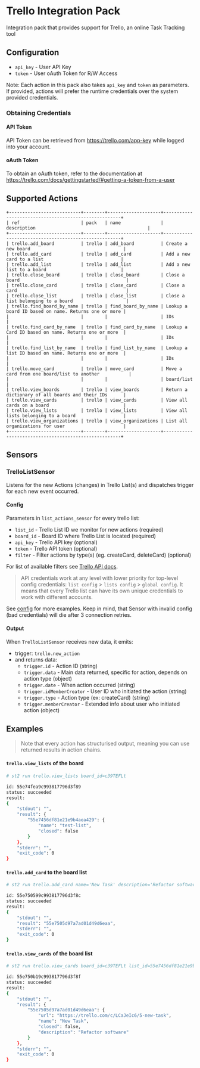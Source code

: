 # Trello Integration Pack

Integration pack that provides support for Trello, an online Task Tracking tool

## Configuration

* `api_key` - User API Key
* `token` - User oAuth Token for R/W Access

Note: Each action in this pack also takes `api_key` and `token` as parameters.
If provided, actions will prefer the runtime credentials over the system provided
credentials.

### Obtaining Credentials
#### API Token

API Token can be retrieved from https://trello.com/app-key while logged into your
account.

#### oAuth Token

To obtain an oAuth token, refer to the documentation at https://trello.com/docs/gettingstarted/#getting-a-token-from-a-user

## Supported Actions
```
+---------------------------+--------+--------------------+------------------------------------------------------+
| ref                       | pack   | name               | description                                          |
+---------------------------+--------+--------------------+------------------------------------------------------+
| trello.add_board          | trello | add_board          | Create a new board                                   |
| trello.add_card           | trello | add_card           | Add a new card to a list                             |
| trello.add_list           | trello | add_list           | Add a new list to a board                            |
| trello.close_board        | trello | close_board        | Close a board                                        |
| trello.close_card         | trello | close_card         | Close a card                                         |
| trello.close_list         | trello | close_list         | Close a list belonging to a board                    |
| trello.find_board_by_name | trello | find_board_by_name | Lookup a board ID based on name. Returns one or more |
|                           |        |                    | IDs                                                  |
| trello.find_card_by_name  | trello | find_card_by_name  | Lookup a Card ID based on name. Returns one or more  |
|                           |        |                    | IDs                                                  |
| trello.find_list_by_name  | trello | find_list_by_name  | Lookup a list ID based on name. Returns one or more  |
|                           |        |                    | IDs                                                  |
| trello.move_card          | trello | move_card          | Move a card from one board/list to another           |
|                           |        |                    | board/list                                           |
| trello.view_boards        | trello | view_boards        | Return a dictionary of all boards and their IDs      |
| trello.view_cards         | trello | view_cards         | View all cards on a board                            |
| trello.view_lists         | trello | view_lists         | View all lists belonging to a board                  |
| trello.view_organizations | trello | view_organizations | List all organizations for user                      |
+---------------------------+--------+--------------------+------------------------------------------------------+
```

## Sensors
### TrelloListSensor
Listens for the new Actions (changes) in Trello List(s) and dispatches trigger for each new event occurred.

#### Config
Parameters in `list_actions_sensor` for every trello list:
* `list_id` - Trello List ID we monitor for new actions (required)
* `board_id` - Board ID where Trello List is located (required)
* `api_key` - Trello API key (optional)
* `token` - Trello API token (optional)
* `filter` - Filter actions by type(s) (eg. createCard, deleteCard) (optional)

For list of available filters see [Trello API docs](https://trello.com/docs/api/list/index.html#get-1-lists-idlist-actions).

> API credentials work at any level with lower priority for top-level config credentials:
`list config` > `lists config` > `global config`.
It means that every Trello list can have its own unique credentials to work with different accounts.

See [config](config.yaml) for more examples.
Keep in mind, that Sensor with invalid config (bad credentials) will die after 3 connection retries.

#### Output
When `TrelloListSensor` receives new data, it emits:
* trigger: `trello.new_action`
* and returns data:
  * `trigger.id` - Action ID (string)
  * `trigger.data` - Main data returned, specific for action, depends on action type (object)
  * `trigger.date` - When action occurred (string)
  * `trigger.idMemberCreator` - User ID who initiated the action (string)
  * `trigger.type` - Action type (ex: createCard) (string)
  * `trigger.memberCreator` - Extended info about user who initiated action (object)


## Examples
> Note that every action has structurised output, meaning you can use returned results in action chains.

#### `trello.view_lists` of the board
```sh
# st2 run trello.view_lists board_id=c39TEFLt

id: 55e74fea9c993817796d3f89
status: succeeded
result:
{
    "stdout": "",
    "result": {
        "55e7456df81e21e9b4aea429": {
            "name": "test-list",
            "closed": false
        }
    },
    "stderr": "",
    "exit_code": 0
}
```

#### `trello.add_card` to the board list
```sh
# st2 run trello.add_card name='New Task' description='Refactor software' board_id=c39TEFLt list_id=55e7456df81e21e9b4aea429

id: 55e750599c993817796d3f8c
status: succeeded
result:
{
    "stdout": "",
    "result": "55e7505d97a7ad01d49d6eaa",
    "stderr": "",
    "exit_code": 0
}
```

#### `trello.view_cards` of the board list
```sh
# st2 run trello.view_cards board_id=c39TEFLt list_id=55e7456df81e21e9b4aea429

id: 55e750b19c993817796d3f8f
status: succeeded
result:
{
    "stdout": "",
    "result": {
        "55e7505d97a7ad01d49d6eaa": {
            "url": "https://trello.com/c/LCaJeIc6/5-new-task",
            "name": "New Task",
            "closed": false,
            "description": "Refactor software"
        }
    },
    "stderr": "",
    "exit_code": 0
}
```
